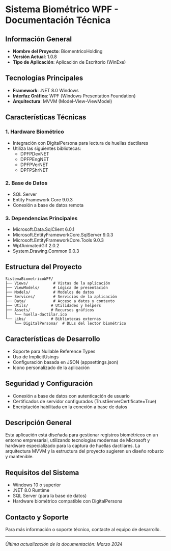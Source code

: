# Sistema Biométrico WPF - Documentación Técnica

## Información General
- **Nombre del Proyecto**: BiomentricoHolding
- **Versión Actual**: 1.0.8
- **Tipo de Aplicación**: Aplicación de Escritorio (WinExe)

## Tecnologías Principales
- **Framework**: .NET 8.0 Windows
- **Interfaz Gráfica**: WPF (Windows Presentation Foundation)
- **Arquitectura**: MVVM (Model-View-ViewModel)

## Características Técnicas

### 1. Hardware Biométrico
- Integración con DigitalPersona para lectura de huellas dactilares
- Utiliza las siguientes bibliotecas:
  - DPFPDevNET
  - DPFPEngNET
  - DPFPVerNET
  - DPFPShrNET

### 2. Base de Datos
- SQL Server
- Entity Framework Core 9.0.3
- Conexión a base de datos remota

### 3. Dependencias Principales
- Microsoft.Data.SqlClient 6.0.1
- Microsoft.EntityFrameworkCore.SqlServer 9.0.3
- Microsoft.EntityFrameworkCore.Tools 9.0.3
- WpfAnimatedGif 2.0.2
- System.Drawing.Common 9.0.3

## Estructura del Proyecto
```
SistemaBiometricoWPF/
├── Views/           # Vistas de la aplicación
├── ViewModels/      # Lógica de presentación
├── Models/          # Modelos de datos
├── Services/        # Servicios de la aplicación
├── Data/            # Acceso a datos y contexto
├── Utils/          # Utilidades y helpers
├── Assets/         # Recursos gráficos
│   └── huella-dactilar.ico
└── Libs/           # Bibliotecas externas
    └── DigitalPersona/  # DLLs del lector biométrico
```

## Características de Desarrollo
- Soporte para Nullable Reference Types
- Uso de ImplicitUsings
- Configuración basada en JSON (appsettings.json)
- Icono personalizado de la aplicación

## Seguridad y Configuración
- Conexión a base de datos con autenticación de usuario
- Certificados de servidor configurados (TrustServerCertificate=True)
- Encriptación habilitada en la conexión a base de datos

## Descripción General
Esta aplicación está diseñada para gestionar registros biométricos en un entorno empresarial, utilizando tecnologías modernas de Microsoft y hardware especializado para la captura de huellas dactilares. La arquitectura MVVM y la estructura del proyecto sugieren un diseño robusto y mantenible.

## Requisitos del Sistema
- Windows 10 o superior
- .NET 8.0 Runtime
- SQL Server (para la base de datos)
- Hardware biométrico compatible con DigitalPersona

## Contacto y Soporte
Para más información o soporte técnico, contacte al equipo de desarrollo.

---
*Última actualización de la documentación: Marzo 2024* 